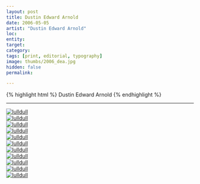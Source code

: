 ```yaml
---
layout: post
title: Dustin Edward Arnold
date: 2006-05-05
artist: "Dustin Edward Arnold"
loc: 
entity: 
target: 
category: 
tags: [print, editorial, typography]
image: thumbs/2006_dea.jpg
hidden: false
permalink:

---
```




{% highlight html %}
Dustin Edward Arnold
{% endhighlight %}

---


<div class="post_image">
	<a href="{{ site.baseurl }}/images/posts/2006_dea/001.jpg" target="_blank">
	<img src="{{ site.baseurl }}/images/posts/2006_dea/001.jpg" alt="lulldull"></a>
</div>

<div class="post_image">
	<a href="{{ site.baseurl }}/images/posts/2006_dea/002.jpg" target="_blank">
	<img src="{{ site.baseurl }}/images/posts/2006_dea/002.jpg" alt="lulldull"></a>
</div>

<div class="post_image">
	<a href="{{ site.baseurl }}/images/posts/2006_dea/003.jpg" target="_blank">
	<img src="{{ site.baseurl }}/images/posts/2006_dea/003.jpg" alt="lulldull"></a>
</div>

<div class="post_image">
	<a href="{{ site.baseurl }}/images/posts/2006_dea/004.jpg" target="_blank">
	<img src="{{ site.baseurl }}/images/posts/2006_dea/004.jpg" alt="lulldull"></a>
</div>

<div class="post_image">
	<a href="{{ site.baseurl }}/images/posts/2006_dea/005.jpg" target="_blank">
	<img src="{{ site.baseurl }}/images/posts/2006_dea/005.jpg" alt="lulldull"></a>
</div>

<div class="post_image">
	<a href="{{ site.baseurl }}/images/posts/2006_dea/006.jpg" target="_blank">
	<img src="{{ site.baseurl }}/images/posts/2006_dea/006.jpg" alt="lulldull"></a>
</div>

<div class="post_image">
	<a href="{{ site.baseurl }}/images/posts/2006_dea/007.jpg" target="_blank">
	<img src="{{ site.baseurl }}/images/posts/2006_dea/007.jpg" alt="lulldull"></a>
</div>

<div class="post_image">
	<a href="{{ site.baseurl }}/images/posts/2006_dea/008.jpg" target="_blank">
	<img src="{{ site.baseurl }}/images/posts/2006_dea/008.jpg" alt="lulldull"></a>
</div>

<div class="post_image">
	<a href="{{ site.baseurl }}/images/posts/2006_dea/009.jpg" target="_blank">
	<img src="{{ site.baseurl }}/images/posts/2006_dea/009.jpg" alt="lulldull"></a>
</div>

<div class="post_image">
	<a href="{{ site.baseurl }}/images/posts/2006_dea/010.jpg" target="_blank">
	<img src="{{ site.baseurl }}/images/posts/2006_dea/010.jpg" alt="lulldull"></a>
</div>

<div class="post_image">
	<a href="{{ site.baseurl }}/images/posts/2006_dea/011.jpg" target="_blank">
	<img src="{{ site.baseurl }}/images/posts/2006_dea/011.jpg" alt="lulldull"></a>
</div>